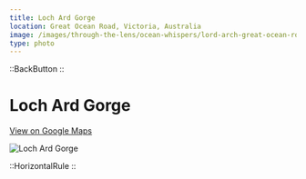 ```yaml
---
title: Loch Ard Gorge
location: Great Ocean Road, Victoria, Australia
image: /images/through-the-lens/ocean-whispers/lord-arch-great-ocean-road.jpg
type: photo
---
```


::BackButton
::

# Loch Ard Gorge

<a href="https://www.google.com/maps/search/?api=1&query=Loch+Ard+Gorge,+Victoria,+Australia" target="_blank" rel="noopener noreferrer">View on Google Maps</a>

![Loch Ard Gorge](/images/through-the-lens/ocean-whispers/lord-arch-great-ocean-road.jpg)

<div class="mb-8"></div>

::HorizontalRule
::
